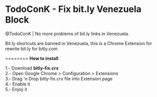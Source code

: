 TodoConK - Fix bit.ly Venezuela Block
===============
@TodoConK | No more problems of bit.ly links in Venezuela.

Bit.ly shortcuts are banned in Venezuela, this is a Chrome Extension for rewrite bit.ly for bitly.com

========
<b>How to install</b>

1.- Download <b>bitly-fix.crx</b>
<br>
2.- Open Google Chrome > Configuration > Extensions
<br>
3.- Drag 'n Drop bitly-fix.crx file into Extension page
<br>
4.- Enable it
<br>
5.- Enjoy it

